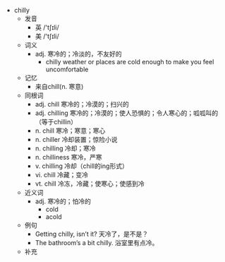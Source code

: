 - chilly
  - 发音
    - 英 /'tʃɪli/
    - 美 /'tʃɪli/
  - 词义
    - adj. 寒冷的；冷淡的，不友好的
      - chilly weather or places are cold enough to make you feel uncomfortable
  - 记忆
    - 来自chill(n. 寒意)
  - 同根词
    - adj. chill 寒冷的；冷漠的；扫兴的
    - adj. chilling 寒冷的；冷漠的；使人恐惧的；令人寒心的；呱呱叫的（等于chillin）
    - n. chill 寒冷；寒意；寒心
    - n. chiller 冷却装置；惊险小说
    - n. chilling 冷却；寒冷
    - n. chilliness 寒冷，严寒
    - v. chilling 冷却（chill的ing形式）
    - vi. chill 冷藏；变冷
    - vt. chill 冷冻，冷藏；使寒心；使感到冷
  - 近义词
    - adj. 寒冷的；怕冷的
      - cold
      - acold
  - 例句
    - Getting chilly, isn’t it? 天冷了，是不是？
    - The bathroom’s a bit chilly. 浴室里有点冷。
  - 补充